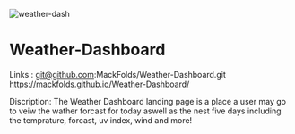 ![weather-dash](https://user-images.githubusercontent.com/77771393/116002230-ed125f80-a5b5-11eb-83a4-e65a72986ab8.png)
# Weather-Dashboard

Links : git@github.com:MackFolds/Weather-Dashboard.git https://mackfolds.github.io/Weather-Dashboard/

Discription: The Weather Dashboard landing page is a place a user may go to veiw the wather forcast for today aswell as the nest five days including the temprature, forcast, uv index, wind and more!
